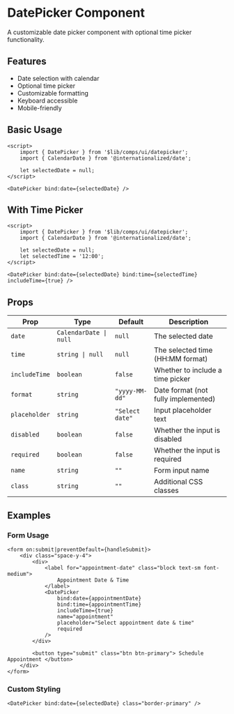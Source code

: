 # DatePicker Component

A customizable date picker component with optional time picker functionality.

## Features

- Date selection with calendar
- Optional time picker
- Customizable formatting
- Keyboard accessible
- Mobile-friendly

## Basic Usage

```svelte
<script>
	import { DatePicker } from '$lib/comps/ui/datepicker';
	import { CalendarDate } from '@internationalized/date';

	let selectedDate = null;
</script>

<DatePicker bind:date={selectedDate} />
```

## With Time Picker

```svelte
<script>
	import { DatePicker } from '$lib/comps/ui/datepicker';
	import { CalendarDate } from '@internationalized/date';

	let selectedDate = null;
	let selectedTime = '12:00';
</script>

<DatePicker bind:date={selectedDate} bind:time={selectedTime} includeTime={true} />
```

## Props

| Prop          | Type                   | Default         | Description                         |
| ------------- | ---------------------- | --------------- | ----------------------------------- |
| `date`        | `CalendarDate \| null` | `null`          | The selected date                   |
| `time`        | `string \| null`       | `null`          | The selected time (HH:MM format)    |
| `includeTime` | `boolean`              | `false`         | Whether to include a time picker    |
| `format`      | `string`               | `"yyyy-MM-dd"`  | Date format (not fully implemented) |
| `placeholder` | `string`               | `"Select date"` | Input placeholder text              |
| `disabled`    | `boolean`              | `false`         | Whether the input is disabled       |
| `required`    | `boolean`              | `false`         | Whether the input is required       |
| `name`        | `string`               | `""`            | Form input name                     |
| `class`       | `string`               | `""`            | Additional CSS classes              |

## Examples

### Form Usage

```svelte
<form on:submit|preventDefault={handleSubmit}>
	<div class="space-y-4">
		<div>
			<label for="appointment-date" class="block text-sm font-medium">
				Appointment Date & Time
			</label>
			<DatePicker
				bind:date={appointmentDate}
				bind:time={appointmentTime}
				includeTime={true}
				name="appointment"
				placeholder="Select appointment date & time"
				required
			/>
		</div>

		<button type="submit" class="btn btn-primary"> Schedule Appointment </button>
	</div>
</form>
```

### Custom Styling

```svelte
<DatePicker bind:date={selectedDate} class="border-primary" />
```
